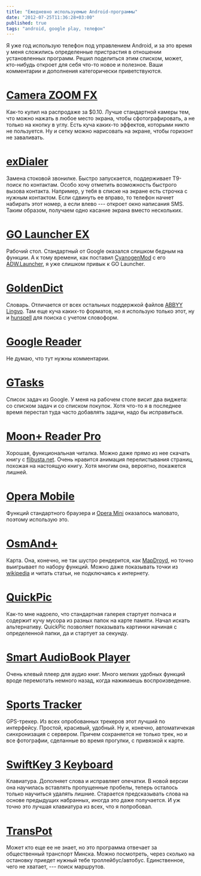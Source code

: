 ```yaml
---
title: "Ежедневно используемые Android-программы"
date: "2012-07-25T11:36:28+03:00"
published: true
tags: "android, google play, телефон"
---
```


Я уже год использую телефон под управлением Android, и за это время у меня сложились определенные пристрастия в отношении установленных программ. Решил поделиться этим списком, может, кто-нибудь откроет для себя что-то новое и полезное. Ваши комментарии и дополнения категорически приветствуются.

# [Camera ZOOM FX](https://play.google.com/store/apps/details?id=slide.cameraZoom)

Как-то купил на распродаже за $0.10. Лучше стандартной камеры тем, что можно нажать в любое место экрана, чтобы сфотографировать, а не только на кнопку в углу. Есть куча каких-то эффектов, которыми никто не пользуется. Ну и сетку можно нарисовать на экране, чтобы горизонт не заваливать.

# [exDialer](https://play.google.com/store/apps/details?id=com.modoohut.dialer)

Замена стоковой звонилке. Быстро запускается, поддерживает T9-поиск по контактам. Особо хочу отметить возможность быстрого вызова контакта. Например, у тебя в списке на экране есть строчка с нужным контактом. Если сдвинуть ее вправо, то телефон начнет набирать этот номер, а если влево --- откроет окно написания SMS. Таким образом, получаем одно касание экрана вместо нескольких.

# [GO Launcher EX](https://play.google.com/store/apps/details?id=com.gau.go.launcherex)

Рабочий стол. Стандартный от Google оказался слишком бедным на функции. А к тому времени, как поставил [CyanogenMod](http://www.cyanogenmod.com/) с его [ADW.Launcher](https://play.google.com/store/apps/details?id=org.adwfreak.launcher), я уже слишком привык к GO Launcher.

# [GoldenDict](https://play.google.com/store/apps/details?id=mobi.goldendict.android)

Словарь. Отличается от всех остальных поддержкой файлов [ABBYY Lingvo](http://www.lingvo.ru/). Там еще куча каких-то форматов, но я использую только этот, ну и [hunspell](http://hunspell.sourceforge.net/) для поиска с учетом словоформ.

# [Google Reader](https://play.google.com/store/apps/details?id=com.google.android.apps.reader)

Не думаю, что тут нужны комментарии.

# [GTasks](https://play.google.com/store/apps/details?id=org.dayup.gtask)

Список задач из Google. У меня на рабочем столе висит два виджета: со списком задач и со списком покупок. Хотя что-то я в последнее время перестал туда часто добавлять задачи, надо бы исправиться.

# [Moon+ Reader Pro](https://play.google.com/store/apps/details?id=com.flyersoft.moonreaderp)

Хорошая, функциональная читалка. Можно даже прямо из нее скачать книгу с [flibusta.net](http://flibusta.net/). Очень нравится анимация перелистывания страниц, похожая на настоящую книгу. Хотя многим она, вероятно, покажется лишней.

# [Opera Mobile](https://play.google.com/store/apps/details?id=com.opera.browser)

Функций стандартного браузера и [Opera Mini](https://play.google.com/store/apps/details?id=com.opera.mini.android) оказалось маловато, поэтому использую это.

# [OsmAnd+](https://play.google.com/store/apps/details?id=net.osmand.plus)

Карта. Она, конечно, не так шустро рендерится, как [MapDroyd](https://play.google.com/store/apps/details?id=com.osa.android.mapdroyd), но точно выигрывает по набору функций. Можно даже показывать точки из [wikipedia](http://www.wikipedia.org/) и читать статьи, не подключаясь к интернету.

# [QuickPic](https://play.google.com/store/apps/details?id=com.alensw.PicFolder)

Как-то мне надоело, что стандартная галерея стартует полчаса и содержит кучу мусора из разных папок на карте памяти. Начал искать альтернативу. QuickPic позволяет показывать картинки начиная с определенной папки, да и стартует за секунду.

# [Smart AudioBook Player](https://play.google.com/store/apps/details?id=ak.alizandro.smartaudiobookplayer)

Очень клевый плеер для аудио книг. Много мелких удобных функций вроде перемотать немного назад, когда нажимаешь воспроизведение. 

# [Sports Tracker](https://play.google.com/store/apps/details?id=com.stt.android)

GPS-трекер. Из всех опробованных трекеров этот лучший по интерфейсу. Простой, красивый, удобный. Ну и, конечно, автоматичекая синхронизация с сервером. Причем сохраняется не только трек, но и все фотографии, сделанные во время прогулки, с привязкой к карте.

# [SwiftKey 3 Keyboard](https://play.google.com/store/apps/details?id=com.touchtype.swiftkey)

Клавиатура. Дополняет слова и исправляет опечатки. В новой версии она научилась вставлять пропущенные пробелы, теперь осталось только научиться удалять лишние. Старается предсказывать слова на основе предыдущих набранных, иногда это даже получается. И уж точно это лучшая клавиатура из всех, что я попробовал.

# [TransPot](https://play.google.com/store/apps/details?id=com.transpot)

Может кто еще ее не знает, но это программа отвечает за общественный транспорт Минска. Можно посмотреть, через сколько на остановку приедет нужный тебе троллейбус/автобус. Единственное, чего не хватает, --- поиск маршрутов.
